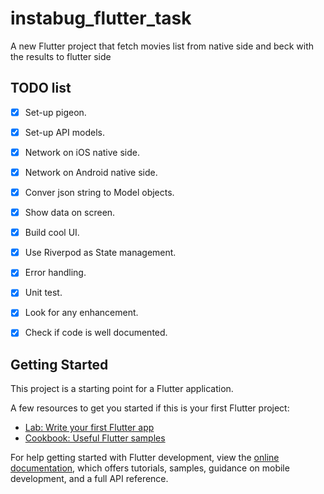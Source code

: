 # instabug_flutter_task

A new Flutter project that fetch movies list from native side and beck with the results to flutter side


## TODO list

- [x] Set-up pigeon.
- [x] Set-up API models.
- [x] Network on iOS native side.
- [x] Network on Android native side.
- [x] Conver json string to Model objects.
- [x] Show data on screen.
- [x] Build cool UI.
- [x] Use Riverpod as State management.
- [x] Error handling.
- [x] Unit test.
- [x] Look for any enhancement.
- [x] Check if code is well documented.


## Getting Started

This project is a starting point for a Flutter application.

A few resources to get you started if this is your first Flutter project:

- [Lab: Write your first Flutter app](https://docs.flutter.dev/get-started/codelab)
- [Cookbook: Useful Flutter samples](https://docs.flutter.dev/cookbook)

For help getting started with Flutter development, view the
[online documentation](https://docs.flutter.dev/), which offers tutorials,
samples, guidance on mobile development, and a full API reference.
